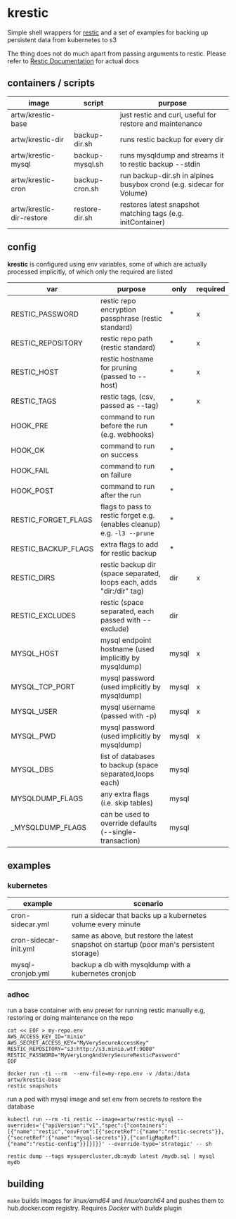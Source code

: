 # krestic
Simple shell wrappers for [restic](https://github.com/restic/restic) and a set of examples for backing up persistent data from kubernetes to s3

The thing does not do much apart from passing arguments to restic. Please refer to [Restic Documentation](https://restic.readthedocs.io/en/stable/index.html) for actual docs

## containers / scripts
| image                    | script          | purpose                                                              |
|--------------------------|-----------------|----------------------------------------------------------------------|
| artw/krestic-base        |                 | just restic and curl, useful for restore and maintenance             |
| artw/krestic-dir         | backup-dir.sh   | runs restic backup for every dir                                     |
| artw/krestic-mysql       | backup-mysql.sh | runs mysqldump and streams it to restic backup --stdin               |
| artw/krestic-cron        | backup-cron.sh  | run backup-dir.sh in alpines busybox crond (e.g. sidecar for Volume) |
| artw/krestic-dir-restore | restore-dir.sh  | restores latest snapshot matching tags (e.g. initContainer)          |


## config
**krestic** is configured using env variables, some of which are actually processed implicitly, of which only the required are listed

| var                 | purpose                                                                  | only  | required |
|---------------------|--------------------------------------------------------------------------|-------|----------|
| RESTIC_PASSWORD     | restic repo encryption passphrase (restic standard)                      | *     | x        |
| RESTIC_REPOSITORY   | restic repo path (restic standard)                                       | *     | x        |
| RESTIC_HOST         | restic hostname for pruning (passed to --host)                           | *     | x        |
| RESTIC_TAGS         | restic tags, (csv, passed as --tag)                                      | *     | x        |
| HOOK_PRE            | command to run before the run (e.g. webhooks)                            | *     |          |
| HOOK_OK             | command to run on success                                                | *     |          |
| HOOK_FAIL           | command to run on failure                                                | *     |          |
| HOOK_POST           | command to run after the run                                             | *     |          |
| RESTIC_FORGET_FLAGS | flags to pass to restic forget e.g. (enables cleanup) e.g. `-l3 --prune` | *     |          |
| RESTIC_BACKUP_FLAGS | extra flags to add for restic backup                                     | *     |          |
| RESTIC_DIRS         | restic backup dir (space separated, loops each, adds "dir:/dir" tag)     | dir   | x        |
| RESTIC_EXCLUDES     | restic (space separated, each passed with --exclude)                     | dir   |          |
| MYSQL_HOST          | mysql endpoint hostname (used implicitly by mysqldump)                   | mysql | x        |
| MYSQL_TCP_PORT      | mysql password (used implicitly by mysqldump)                            | mysql | x        |
| MYSQL_USER          | mysql username (passed with -p)                                          | mysql | x        |
| MYSQL_PWD           | mysql password (used implicitly by mysqldump)                            | mysql | x        |
| MYSQL_DBS           | list of databases to backup (space separated,loops each)                 | mysql |          |
| MYSQLDUMP_FLAGS     | any extra flags (i.e. skip tables)                                       | mysql |          |
| _MYSQLDUMP_FLAGS    | can be used to override defaults (--single-transaction)                  | mysql |          |


## examples
### kubernetes
| example               | scenario                                                                                  |
|-----------------------|-------------------------------------------------------------------------------------------|
| cron-sidecar.yml      | run a sidecar that backs up a kubernetes volume every minute                              |
| cron-sidecar-init.yml | same as above, but restore the latest snapshot on startup (poor man's persistent storage) |   
| mysql-cronjob.yml     | backup a db with mysqldump with a kubernetes cronjob                                      |

### adhoc
run a base container with env preset for running restic manually e.g, restoring or doing maintenance on the repo
```
cat << EOF > my-repo.env
AWS_ACCESS_KEY_ID="minio"
AWS_SECRET_ACCESS_KEY="MyVerySecureAccessKey"
RESTIC_REPOSITORY="s3:http://s3.minio.wtf:9000"
RESTIC_PASSWORD="MyVeryLongAndVerySecureResticPassword"
EOF

docker run -ti --rm  --env-file=my-repo.env -v /data:/data artw/krestic-base
restic snapshots
```

run a pod with mysql image and set env from secrets to restore the database
```
kubectl run --rm -ti restic --image=artw/restic-mysql --overrides='{"apiVersion":"v1","spec":{"containers":[{"name":"restic","envFrom":[{"secretRef":{"name":"restic-secrets"}},{"secretRef":{"name":"mysql-secrets"}},{"configMapRef":{"name":"restic-config"}}]}]}}' --override-type='strategic' -- sh

restic dump --tags mysupercluster,db:mydb latest /mydb.sql | mysql mydb
```

## building
`make` builds images for *linux/amd64* and *linux/aarch64* and pushes them to hub.docker.com registry. Requires *Docker* with *buildx* plugin
